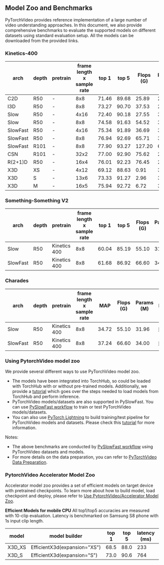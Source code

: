 


## Model Zoo and Benchmarks

PyTorchVideo provides reference implementation of a large number of video understanding approaches. In this document, we also provide comprehensive benchmarks to evaluate the supported models on different datasets using standard evaluation setup. All the models can be downloaded from the provided links.

### Kinetics-400

arch     | depth | pretrain | frame length x sample rate | top 1 | top 5 | Flops (G) | Params (M) | Model                                                                                             
-------- | ----- | -------- | -------------------------- | ----- | ----- | --------- | ---------- | --------------------------------------------------------------------------------------------------
C2D      | R50   | \-       | 8x8                        | 71.46 | 89.68 | 25.89     | 24.33      | [link](https://dl.fbaipublicfiles.com/pytorchvideo/model_zoo/kinetics/C2D\_8x8\_R50.pyth)      
I3D      | R50   | \-       | 8x8                        | 73.27 | 90.70 | 37.53     | 28.04      | [link](https://dl.fbaipublicfiles.com/pytorchvideo/model_zoo/kinetics/I3D\_8x8\_R50.pyth)      
Slow     | R50   | \-       | 4x16                       | 72.40 | 90.18 | 27.55     | 32.45      | [link](https://dl.fbaipublicfiles.com/pytorchvideo/model_zoo/kinetics/SLOW\_4x16\_R50.pyth)    
Slow     | R50   | \-       | 8x8                        | 74.58 | 91.63 | 54.52     | 32.45      | [link](https://dl.fbaipublicfiles.com/pytorchvideo/model_zoo/kinetics/SLOW\_8x8\_R50.pyth)     
SlowFast | R50   | \-       | 4x16                       | 75.34 | 91.89 | 36.69     | 34.48      | [link](https://dl.fbaipublicfiles.com/pytorchvideo/model_zoo/kinetics/SLOWFAST\_4x16\_R50.pyth)
SlowFast | R50   | \-       | 8x8                        | 76.94 | 92.69 | 65.71     | 34.57      | [link](https://dl.fbaipublicfiles.com/pytorchvideo/model_zoo/kinetics/SLOWFAST\_8x8\_R50.pyth) 
SlowFast | R101  | \-       | 8x8                        | 77.90 | 93.27 | 127.20    | 62.83      | [link](https://dl.fbaipublicfiles.com/pytorchvideo/model_zoo/kinetics/SLOWFAST\_8x8\_R101.pyth)
CSN      | R101  | \-       | 32x2                       | 77.00 | 92.90 | 75.62     | 22.21      | [link](https://dl.fbaipublicfiles.com/pytorchvideo/model_zoo/kinetics/CSN\_32x2\_R101.pyth)    
R(2+1)D  | R50   | \-       | 16x4                       | 76.01 | 92.23 | 76.45     | 28.11      | [link](https://dl.fbaipublicfiles.com/pytorchvideo/model_zoo/kinetics/R2PLUS1D\_16x4\_R50.pyth)
X3D      | XS    | \-       | 4x12                       | 69.12 | 88.63 | 0.91      | 3.79       | [link](https://dl.fbaipublicfiles.com/pytorchvideo/model_zoo/kinetics/X3D\_XS.pyth)            
X3D      | S     | \-       | 13x6                       | 73.33 | 91.27 | 2.96      | 3.79       | [link](https://dl.fbaipublicfiles.com/pytorchvideo/model_zoo/kinetics/X3D\_S.pyth)             
X3D      | M     | \-       | 16x5                       | 75.94 | 92.72 | 6.72      | 3.79       | [link](https://dl.fbaipublicfiles.com/pytorchvideo/model_zoo/kinetics/X3D\_M.pyth)    

### Something-Something V2

| arch     | depth | pretrain     | frame length x sample rate | top 1 | top 5 | Flops (G) | Params (M) | Model |
| -------- | ----- | ------------ | -------------------------- | ----- | ----- | --------- | ---------- | ----- |
| Slow     | R50   | Kinetics 400 | 8x8                        | 60.04 | 85.19 | 55.10     | 31.96      | [link](https://dl.fbaipublicfiles.com/pytorchvideo/model_zoo/ssv2/SLOW\_8x8\_R50.pyth)  |
| SlowFast | R50   | Kinetics 400 | 8x8                        | 61.68 | 86.92 | 66.60     | 34.04      | [link](https://dl.fbaipublicfiles.com/pytorchvideo/model_zoo/ssv2/SLOWFAST\_8x8\_R50.pyth)   |


### Charades

| arch     | depth | pretrain     | frame length x sample rate | MAP   | Flops (G) | Params (M) | Model |
| -------- | ----- | ------------ | ---------------- | ----- | --------- | ---------- | ----- |
| Slow     | R50   | Kinetics 400 | 8x8              | 34.72 | 55.10     | 31.96      | [link](https://dl.fbaipublicfiles.com/pytorchvideo/model_zoo/charades/SLOW\_8x8\_R50.pyth)  |
| SlowFast | R50   | Kinetics 400 | 8x8              | 37.24 | 66.60     | 34.00      | [link](https://dl.fbaipublicfiles.com/pytorchvideo/model_zoo/charades/SLOWFAST\_8x8\_R50.pyth)   |


### Using PytorchVideo model zoo
We provide several different ways to use PyTorchVideo model zoo.
* The models have been integrated into TorchHub, so could be loaded with TorchHub with or without pre-trained models. Additionally, we provide a [tutorial]() which goes over the steps needed to load models from TorchHub and perform inference.
* PyTorchVideo models/datasets are also supported in PySlowFast. You can use [PySlowFast workflow](https://github.com/facebookresearch/SlowFast/tree/master/projects/pytorchvideo) to train or test PyTorchVideo models/datasets. 
* You can also use [PyTorch Lightning](https://github.com/PyTorchLightning/pytorch-lightning) to build training/test pipeline for PyTorchVideo models and datasets. Please check this [tutorial]() for more information.


Notes:
* The above benchmarks are conducted by [PySlowFast workflow](https://github.com/facebookresearch/SlowFast/tree/master/projects/pytorchvideo) using PyTorchVideo datasets and models.
* For more details on the data preparation, you can refer to [PyTorchVideo Data Preparation](data_preparation.md).



### PytorchVideo Accelerator Model Zoo
Accelerator model zoo provides a set of efficient models on target device with pretrained checkpoints. To learn more about how to build model, load checkpoint and deploy, please refer to [Use PytorchVideo/Accelerator Model Zoo](tutorial_accelerator_use_accelerator_model_zoo.md).

**Efficient Models for mobile CPU**
All top1/top5 accuracies are measured with 10-clip evaluation. Latency is benchmarked on Samsung S8 phone with 1s input clip length.

| model  | model builder                                                            | top 1 | top 5 | latency (ms) | params (M) | checkpoint          |
|--------|--------------------------------------------------------------------------|-------|-------|--------------|----------------|---------------------|
| X3D_XS | EfficientX3d(expansion="XS") | 68.5  | 88.0  |          233 | 3.8            | [link](http://dl.fbaipublicfiles.com/pytorchvideo/model_zoo/kinetics/efficient_x3d_xs_original_form.pyth) |
| X3D_S  | EfficientX3d(expansion="S")  | 73.0  | 90.6  |          764 | 3.8            | [link](http://dl.fbaipublicfiles.com/pytorchvideo/model_zoo/kinetics/efficient_x3d_s_original_form.pyth) |

